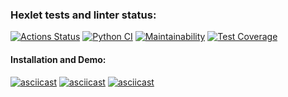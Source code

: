 ### Hexlet tests and linter status:
[![Actions Status](https://github.com/Unshock/python-project-lvl2/workflows/hexlet-check/badge.svg)](https://github.com/Unshock/python-project-lvl2/actions)
[![Python CI](https://github.com/Unshock/python-project-lvl2/actions/workflows/tests-and-linter-check.yml/badge.svg)](https://github.com/Unshock/python-project-lvl2/actions/workflows/tests-and-linter-check.yml)
[![Maintainability](https://api.codeclimate.com/v1/badges/dc7cb1754db6a42ae472/maintainability)](https://codeclimate.com/github/Unshock/python-project-lvl2/maintainability)
[![Test Coverage](https://api.codeclimate.com/v1/badges/dc7cb1754db6a42ae472/test_coverage)](https://codeclimate.com/github/Unshock/python-project-lvl2/test_coverage)
#### Installation and Demo:
[![asciicast](https://asciinema.org/a/2PgFE4iL2xzLrZznVYVMy86TY.svg)](https://asciinema.org/a/2PgFE4iL2xzLrZznVYVMy86TY)
[![asciicast](https://asciinema.org/a/LzHjxmcotsUSIhpFAQSSiY0yS.svg)](https://asciinema.org/a/LzHjxmcotsUSIhpFAQSSiY0yS)
[![asciicast](https://asciinema.org/a/fAMFPHHzbLOcmgaWwPfOb9wor.svg)](https://asciinema.org/a/fAMFPHHzbLOcmgaWwPfOb9wor)